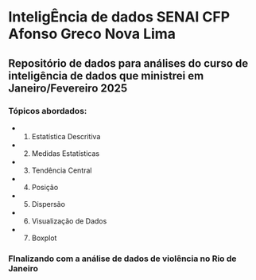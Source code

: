 # InteligÊncia de dados SENAI CFP Afonso Greco Nova Lima
## Repositório de dados para análises do curso de inteligência de dados que ministrei em Janeiro/Fevereiro 2025
### Tópicos abordados:
  * 1. Estatística Descritiva
  * 2. Medidas Estatísticas
  * 3. Tendência Central
  * 4. Posição
  * 5. Dispersão
  * 6. Visualização de Dados
  * 7. Boxplot
### FInalizando com a análise de dados de violência no Rio de Janeiro
